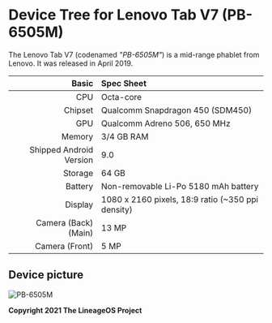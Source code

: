 Device Tree for Lenovo Tab V7 (PB-6505M)
==========================================

The Lenovo Tab V7 (codenamed _"PB-6505M"_) is a mid-range phablet from Lenovo.
It was released in April 2019.

| Basic                   | Spec Sheet                                                                                                                     |
| -----------------------:|:------------------------------------------------------------------------------------------------------------------------------ |
| CPU                     | Octa-core                                                                                                                      |
| Chipset                 | Qualcomm Snapdragon 450 (SDM450)                                                                                               |
| GPU                     | Qualcomm Adreno 506, 650 MHz                                                                                                   |
| Memory                  | 3/4 GB RAM                                                                                                                     |
| Shipped Android Version | 9.0                                                                                                                            |
| Storage                 | 64 GB                                                                                                                          |
| Battery                 | Non-removable Li-Po 5180 mAh battery                                                                                           |
| Display                 | 1080 x 2160 pixels, 18:9 ratio (~350 ppi density)                                                                              |
| Camera (Back)(Main)     | 13 MP                                                                                                                          |
| Camera (Front)          | 5 MP                                                                                                                           |

## Device picture
![PB-6505M](https://fdn2.gsmarena.com/vv/pics/lenovo/lenovo-tab-v7-1.jpg)

**Copyright 2021 The LineageOS Project**
